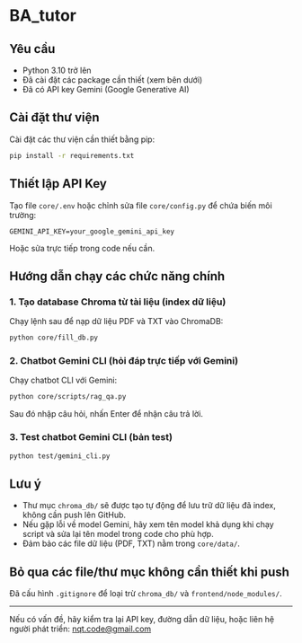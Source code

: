 # BA_tutor

## Yêu cầu

- Python 3.10 trở lên
- Đã cài đặt các package cần thiết (xem bên dưới)
- Đã có API key Gemini (Google Generative AI)

## Cài đặt thư viện

Cài đặt các thư viện cần thiết bằng pip:

```bash
pip install -r requirements.txt
```

## Thiết lập API Key

Tạo file `core/.env` hoặc chỉnh sửa file `core/config.py` để chứa biến môi trường:

```
GEMINI_API_KEY=your_google_gemini_api_key
```

Hoặc sửa trực tiếp trong code nếu cần.

## Hướng dẫn chạy các chức năng chính

### 1. Tạo database Chroma từ tài liệu (index dữ liệu)

Chạy lệnh sau để nạp dữ liệu PDF và TXT vào ChromaDB:

```bash
python core/fill_db.py
```

### 2. Chatbot Gemini CLI (hỏi đáp trực tiếp với Gemini)

Chạy chatbot CLI với Gemini:

```bash
python core/scripts/rag_qa.py
```

Sau đó nhập câu hỏi, nhấn Enter để nhận câu trả lời.

### 3. Test chatbot Gemini CLI (bản test)

```bash
python test/gemini_cli.py
```

## Lưu ý

- Thư mục `chroma_db/` sẽ được tạo tự động để lưu trữ dữ liệu đã index, không cần push lên GitHub.
- Nếu gặp lỗi về model Gemini, hãy xem tên model khả dụng khi chạy script và sửa lại tên model trong code cho phù hợp.
- Đảm bảo các file dữ liệu (PDF, TXT) nằm trong `core/data/`.

## Bỏ qua các file/thư mục không cần thiết khi push

Đã cấu hình `.gitignore` để loại trừ `chroma_db/` và `frontend/node_modules/`.

---

Nếu có vấn đề, hãy kiểm tra lại API key, đường dẫn dữ liệu, hoặc liên hệ người phát triển: nqt.code@gmail.com
